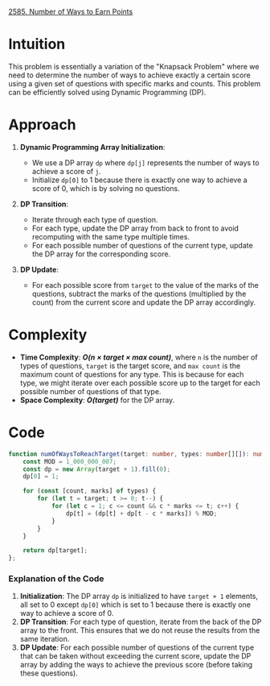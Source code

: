 [2585. Number of Ways to Earn Points](https://leetcode.com/problems/number-of-ways-to-earn-points/)

# Intuition

This problem is essentially a variation of the "Knapsack Problem" where we need to determine the number of ways to achieve exactly a certain score using a given set of questions with specific marks and counts. This problem can be efficiently solved using Dynamic Programming (DP).

# Approach

1. **Dynamic Programming Array Initialization**:
   - We use a DP array `dp` where `dp[j]` represents the number of ways to achieve a score of `j`.
   - Initialize `dp[0]` to 1 because there is exactly one way to achieve a score of 0, which is by solving no questions.

2. **DP Transition**:
   - Iterate through each type of question.
   - For each type, update the DP array from back to front to avoid recomputing with the same type multiple times.
   - For each possible number of questions of the current type, update the DP array for the corresponding score.

3. **DP Update**:
   - For each possible score from `target` to the value of the marks of the questions, subtract the marks of the questions (multiplied by the count) from the current score and update the DP array accordingly.

# Complexity

- **Time Complexity**: ***O(n × target × max count)***, where `n` is the number of types of questions, `target` is the target score, and `max count` is the maximum count of questions for any type. This is because for each type, we might iterate over each possible score up to the target for each possible number of questions of that type.
- **Space Complexity**: ***O(target)*** for the DP array.

# Code

```typescript
function numOfWaysToReachTarget(target: number, types: number[][]): number {
    const MOD = 1_000_000_007;
    const dp = new Array(target + 1).fill(0);
    dp[0] = 1;

    for (const [count, marks] of types) {
        for (let t = target; t >= 0; t--) {
            for (let c = 1; c <= count && c * marks <= t; c++) {
                dp[t] = (dp[t] + dp[t - c * marks]) % MOD;
            }
        }
    }

    return dp[target];
};

```

### Explanation of the Code

1. **Initialization**: The DP array `dp` is initialized to have `target + 1` elements, all set to 0 except `dp[0]` which is set to 1 because there is exactly one way to achieve a score of 0.
2. **DP Transition**: For each type of question, iterate from the back of the DP array to the front. This ensures that we do not reuse the results from the same iteration.
3. **DP Update**: For each possible number of questions of the current type that can be taken without exceeding the current score, update the DP array by adding the ways to achieve the previous score (before taking these questions).